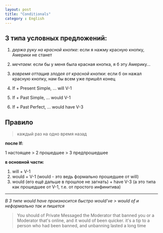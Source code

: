```yaml
---
layout: post
title: "Conditionals"
category : English
---
```


## 3 типа условных предложений:

1. *держа руку на красной кнопке*: если я нажму красную кнопку, Америки не станет

2. *мечтаем*: если бы у меня была красная кнопка, я б эту Америку...

3. *вовремя оттащив злодея от красной кнопки*: если б он нажал красную кнопку, нам бы всем уже пришёл конец

1. If + Present Simple, ... will V-1 
2. If + Past Simple, ... would V-1 
3. If + Past Perfect, ... would have V-3 

## Правило

> каждый раз на одно время назад

**после If:** 

1 настоящее > 2 прошедшее > 3 предпрошедшее 

**в основной части:** 

1. will + V-1 
2. would + V-1 (would - это ведь формально прошедшее от will) 
3. would (его ещё дальше в прошлое не загнать) + have V-3 (а это типа как прошедшее от V-1, т.е. от простого инфинитива)

-------------

*В 3 типе would have произносится быстро would've > would of и неформально так и пишется*

> You should of Private Messaged the Moderator that banned you or a Moderator that's online, and it would of been quicker. 
it's a tip to a person who had been banned, and unbanning lasted a long time


